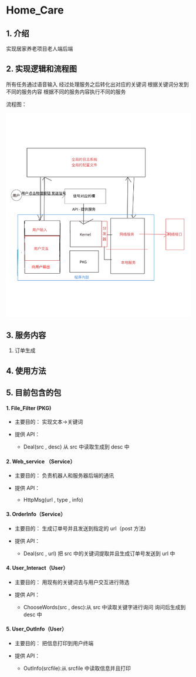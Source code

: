 # Home_Care

## 1. 介绍

实现居家养老项目老人端后端

## 2. 实现逻辑和流程图

所有任务通过语音输入
经过处理服务之后转化出对应的关键词
根据关键词分发到不同的服务内容
根据不同的服务内容执行不同的服务

流程图：

![1679795794372](image/README/1679795794372.png)

## 3. 服务内容

1. 订单生成

## 4. 使用方法

## 5. 目前包含的包

#### 1. File_Filter (PKG)

- 主要目的： 实现文本->关键词
- 提供 API：

  - Deal(src , desc) 从 src 中读取生成到 desc 中

#### 2. Web_service （Service）

- 主要目的： 负责机器人和服务器后端的通讯
- 提供 API：

  - HttpMsg(url , type , info)

#### 3. OrderInfo（Service）

- 主要目的： 生成订单号并且发送到指定的 url（post 方法)
- 提供 API：

  - Deal(src , url) 把 src 中的关键词提取并且生成订单号发送到 url 中

#### 4. User_Interact（User）

- 主要目的： 用现有的关键词去与用户交互进行筛选
- 提供 API：

  - ChooseWords(src , desc):从 src 中读取关键字进行询问 询问后生成到 desc 中

#### 5. User_OutInfo（User）

- 主要目的： 把信息打印到用户终端
- 提供 API：

  - OutInfo(srcfile):从 srcfile 中读取信息并且打印
